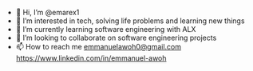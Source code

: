 - 👋 Hi, I’m @emarex1
- 👀 I’m interested in tech, solving life problems and learning new things
- 🌱 I’m currently learning software engineering with ALX
- 💞️ I’m looking to collaborate on software engineering projects
- 📫 How to reach me emmanuelawoh0@gmail.com https://www.linkedin.com/in/emmanuel-awoh

<!---
emarex1/emarex1 is a ✨ special ✨ repository because its `README.md` (this file) appears on your GitHub profile.
You can click the Preview link to take a look at your changes.
--->

